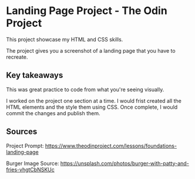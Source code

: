 # Landing Page Project - The Odin Project
This project showcase my HTML and CSS skills. 

The project gives you a screenshot of a landing page that you have to recreate. 

## Key takeaways
This was great practice to code from what you're seeing visually. 

I worked on the project one section at a time. I would frist created all the HTML elements and the style them using CSS. Once complete, I would commit the changes and publish them. 

## Sources
Project Prompt: https://www.theodinproject.com/lessons/foundations-landing-page

Burger Image Source: https://unsplash.com/photos/burger-with-patty-and-fries-vhgtCbNSKUc